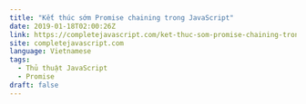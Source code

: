 ```yaml
---
title: "Kết thúc sớm Promise chaining trong JavaScript"
date: 2019-01-18T02:00:26Z
link: https://completejavascript.com/ket-thuc-som-promise-chaining-trong-javascript/
site: completejavascript.com
language: Vietnamese
tags:
  - Thủ thuật JavaScript
  - Promise
draft: false
---
```

